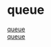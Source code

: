 # queue

[queue](https://github.com/eapache/queue)  
[queue](https://github.com/adrianbrad/queue)  
